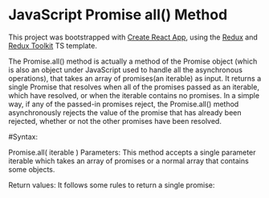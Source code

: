 # JavaScript Promise all() Method


This project was bootstrapped with [Create React App](https://github.com/facebook/create-react-app), using the [Redux](https://redux.js.org/) and [Redux Toolkit](https://redux-toolkit.js.org/) TS template.

The Promise.all() method is actually a method of the Promise object (which is also an object under JavaScript used to handle all the asynchronous operations), that takes an array of promises(an iterable) as input. It returns a single Promise that resolves when all of the promises passed as an iterable, which have resolved, or when the iterable contains no promises. In a simple way, if any of the passed-in promises reject, the Promise.all() method asynchronously rejects the value of the promise that has already been rejected, whether or not the other promises have been resolved. 

#Syntax: 

Promise.all( iterable )
Parameters: This method accepts a single parameter iterable which takes an array of promises or a normal array that contains some objects.

Return values: It follows some rules to return a single promise: 



